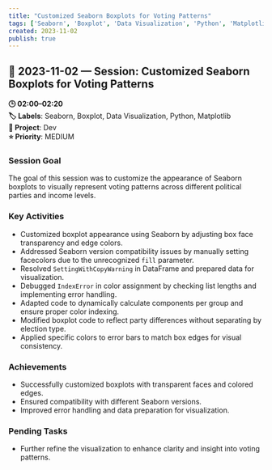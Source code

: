 ```yaml
---
title: "Customized Seaborn Boxplots for Voting Patterns"
tags: ['Seaborn', 'Boxplot', 'Data Visualization', 'Python', 'Matplotlib']
created: 2023-11-02
publish: true
---
```


## 📅 2023-11-02 — Session: Customized Seaborn Boxplots for Voting Patterns

**🕒 02:00–02:20**  
**🏷️ Labels**: Seaborn, Boxplot, Data Visualization, Python, Matplotlib  
**📂 Project**: Dev  
**⭐ Priority**: MEDIUM  


### Session Goal
The goal of this session was to customize the appearance of Seaborn boxplots to visually represent voting patterns across different political parties and income levels.

### Key Activities
- Customized boxplot appearance using Seaborn by adjusting box face transparency and edge colors.
- Addressed Seaborn version compatibility issues by manually setting facecolors due to the unrecognized `fill` parameter.
- Resolved `SettingWithCopyWarning` in DataFrame and prepared data for visualization.
- Debugged `IndexError` in color assignment by checking list lengths and implementing error handling.
- Adapted code to dynamically calculate components per group and ensure proper color indexing.
- Modified boxplot code to reflect party differences without separating by election type.
- Applied specific colors to error bars to match box edges for visual consistency.

### Achievements
- Successfully customized boxplots with transparent faces and colored edges.
- Ensured compatibility with different Seaborn versions.
- Improved error handling and data preparation for visualization.

### Pending Tasks
- Further refine the visualization to enhance clarity and insight into voting patterns.
